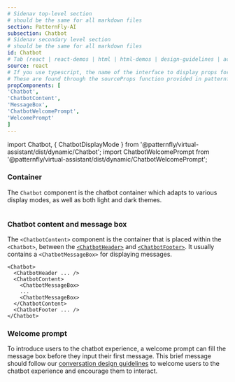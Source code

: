 ```yaml
---
# Sidenav top-level section
# should be the same for all markdown files
section: PatternFly-AI
subsection: Chatbot
# Sidenav secondary level section
# should be the same for all markdown files
id: Chatbot
# Tab (react | react-demos | html | html-demos | design-guidelines | accessibility)
source: react
# If you use typescript, the name of the interface to display props for
# These are found through the sourceProps function provided in patternfly-docs.source.js
propComponents: [
'Chatbot',
'ChatbotContent', 
'MessageBox',
'ChatbotWelcomePrompt',
'WelcomePrompt'
]
---
```


import Chatbot, { ChatbotDisplayMode } from '@patternfly/virtual-assistant/dist/dynamic/Chatbot';
import ChatbotWelcomePrompt from '@patternfly/virtual-assistant/dist/dynamic/ChatbotWelcomePrompt';

### Container

The `Chatbot` component is the chatbot container which adapts to various display modes, as well as both light and dark themes.

```js file="./ChatbotContainer.tsx" isFullscreen

```

### Chatbot content and message box

The `<ChatbotContent>` component is the container that is placed within the `<Chatbot>`, between the [`<ChatbotHeader>`](/patternfly-ai/chatbot/chatbot-header) and [`<ChatbotFooter>`](/patternfly-ai/chatbot/chatbot-footer).
It usually contains a `<ChatbotMessageBox>` for displaying messages.

```noLive
<Chatbot>
  <ChatbotHeader ... />
  <ChatbotContent>
    <ChatbotMessageBox>
    ...
    <ChatbotMessageBox>
  </ChatbotContent>
  <ChatbotFooter ... />
</Chatbot>
```

### Welcome prompt

To introduce users to the chatbot experience, a welcome prompt can fill the message box before they input their first message. This brief message should follow our [conversation design guidelines](/patternfly-ai/conversation-design) to welcome users to the chatbot experience and encourage them to interact.
```js file="./ChatbotWelcomePrompt.tsx"

```
